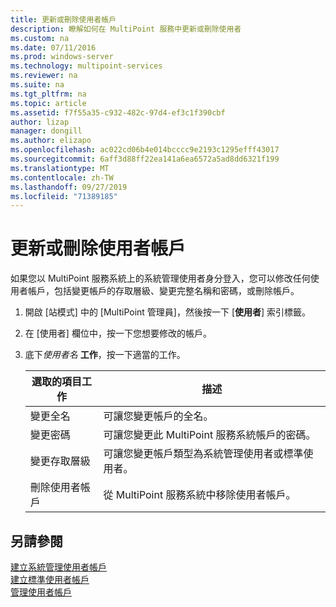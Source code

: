 ```yaml
---
title: 更新或刪除使用者帳戶
description: 瞭解如何在 MultiPoint 服務中更新或刪除使用者
ms.custom: na
ms.date: 07/11/2016
ms.prod: windows-server
ms.technology: multipoint-services
ms.reviewer: na
ms.suite: na
ms.tgt_pltfrm: na
ms.topic: article
ms.assetid: f7f55a35-c932-482c-97d4-ef3c1f390cbf
author: lizap
manager: dongill
ms.author: elizapo
ms.openlocfilehash: ac022cd06b4e014bcccc9e2193c1295efff43017
ms.sourcegitcommit: 6aff3d88ff22ea141a6ea6572a5ad8dd6321f199
ms.translationtype: MT
ms.contentlocale: zh-TW
ms.lasthandoff: 09/27/2019
ms.locfileid: "71389185"
---
```

# <a name="update-or-delete-a-user-account"></a>更新或刪除使用者帳戶
如果您以 MultiPoint 服務系統上的系統管理使用者身分登入，您可以修改任何使用者帳戶，包括變更帳戶的存取層級、變更完整名稱和密碼，或刪除帳戶。  
  
1.  開啟 [站模式] 中的 [MultiPoint 管理員]，然後按一下 [**使用者**] 索引標籤。  
  
2.  在 [使用者] 欄位中，按一下您想要修改的帳戶。  
  
3.  底下*使用者名* **工作**，按一下適當的工作。  
  
    |選取的項目工作|描述|  
    |----------------------|---------------|  
    |變更全名|可讓您變更帳戶的全名。|  
    |變更密碼|可讓您變更此 MultiPoint 服務系統帳戶的密碼。|  
    |變更存取層級|可讓您變更帳戶類型為系統管理使用者或標準使用者。|  
    |刪除使用者帳戶|從 MultiPoint 服務系統中移除使用者帳戶。|  
  
## <a name="see-also"></a>另請參閱  
[建立系統管理使用者帳戶](Create-an-Administrative-User-Account.md)  
[建立標準使用者帳戶](Create-a-Standard-User-Account.md)  
[管理使用者帳戶](Manage-User-Accounts.md)